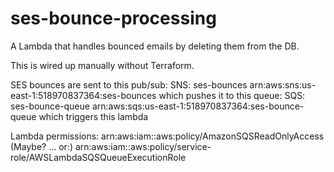 # ses-bounce-processing

A Lambda that handles bounced emails by deleting them from the DB.

This is wired up manually without Terraform.

SES bounces are sent to this pub/sub:
SNS: ses-bounces
arn:aws:sns:us-east-1:518970837364:ses-bounces
which pushes it to this queue:
SQS: ses-bounce-queue
arn:aws:sqs:us-east-1:518970837364:ses-bounce-queue
which triggers this lambda

Lambda permissions:
arn:aws:iam::aws:policy/AmazonSQSReadOnlyAccess (Maybe? ... or:)
arn:aws:iam::aws:policy/service-role/AWSLambdaSQSQueueExecutionRole
